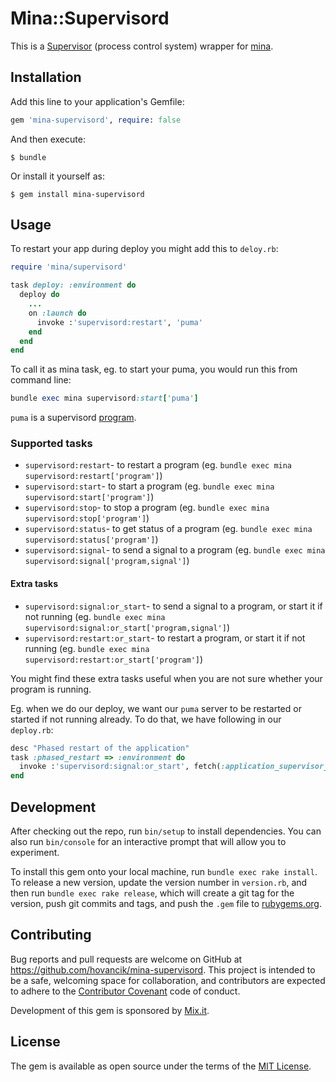 # Mina::Supervisord

This is a [Supervisor](http://supervisord.org/) (process control system) wrapper for [mina](https://github.com/mina-deploy/mina).

## Installation

Add this line to your application's Gemfile:

```ruby
gem 'mina-supervisord', require: false
```

And then execute:

    $ bundle

Or install it yourself as:

    $ gem install mina-supervisord

## Usage

To restart your app during deploy you might add this to `deloy.rb`:

```ruby
require 'mina/supervisord'

task deploy: :environment do
  deploy do
    ...
    on :launch do
      invoke :'supervisord:restart', 'puma'
    end
  end
end
```
To call it as mina task, eg. to start your puma, you would run this from command line:

```ruby
bundle exec mina supervisord:start['puma']

```

`puma` is a supervisord [program](http://supervisord.org/running.html#adding-a-program).

### Supported tasks
- `supervisord:restart`- to restart a program (eg. `bundle exec mina supervisord:restart['program']`)
- `supervisord:start`- to start a program (eg. `bundle exec mina supervisord:start['program']`)
- `supervisord:stop`- to stop a program (eg. `bundle exec mina supervisord:stop['program']`)
- `supervisord:status`- to get status of a program (eg. `bundle exec mina supervisord:status['program']`)
- `supervisord:signal`- to send a signal to a program (eg. `bundle exec mina supervisord:signal['program,signal']`)
#### Extra tasks
- `supervisord:signal:or_start`- to send a signal to a program, or start it if not running (eg. `bundle exec mina supervisord:signal:or_start['program,signal']`)
- `supervisord:restart:or_start`- to restart a program, or start it if not running (eg. `bundle exec mina supervisord:restart:or_start['program']`)

You might find these extra tasks useful when you are not sure whether your program is running.

Eg. when we do our deploy, we want our `puma` server to be restarted or started if not running already. To do that, we have following in our `deploy.rb`:

```ruby
desc "Phased restart of the application"
task :phased_restart => :environment do
  invoke :'supervisord:signal:or_start', fetch(:application_supervisor_file), "SIGUSR1"
end
```

## Development

After checking out the repo, run `bin/setup` to install dependencies. You can also run `bin/console` for an interactive prompt that will allow you to experiment.

To install this gem onto your local machine, run `bundle exec rake install`. To release a new version, update the version number in `version.rb`, and then run `bundle exec rake release`, which will create a git tag for the version, push git commits and tags, and push the `.gem` file to [rubygems.org](https://rubygems.org).

## Contributing

Bug reports and pull requests are welcome on GitHub at https://github.com/hovancik/mina-supervisord. This project is intended to be a safe, welcoming space for collaboration, and contributors are expected to adhere to the [Contributor Covenant](http://contributor-covenant.org) code of conduct.

Development of this gem is sponsored by [Mix.it](http://mix.it).

## License

The gem is available as open source under the terms of the [MIT License](http://opensource.org/licenses/MIT).
